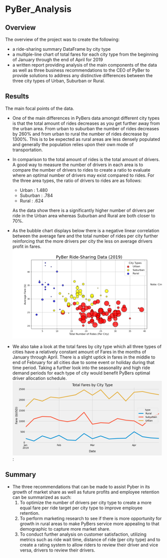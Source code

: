 # PyBer_Analysis
## Overview
The overview of the project was to create the following:
* a ride-sharing summary DataFrame by city type
* a multiple-line chart of total fares for each city type from the beginning of January through the end of April for 2019
* a written report providing analysis of the main components of the data as well as three business recommendations to the CEO of PyBer to provide solutions to address any distinctive differences between the three city types of Urban, Suburban or Rural. 
## Results
The main focal points of the data.
* One of the main differences in PyBers data amongst different city types is that the total amount of rides decreases as you get further away from the urban area. From urban to suburban the number of rides decreases by 260% and from urban to rural the number of rides decrease by 1300%. This is to be expected as rural areas are less densely populated and generally the population relies upon their own mode of transportation.
* In comparison to the total amount of rides is the total amount of drivers. A good way to measure the number of drivers in each area is to compare the number of drivers to rides to create a ratio to evaluate where an optimal number of drivers may exist compared to rides. For the three area types, the ratio of drivers to rides are as follows: 
    * Urban : 1.480 
    * Suburban : .784
    * Rural : .624
    
    As the data show there is a significantly higher number of drivers per ride in the Urban area whereas Suburban and Rural are both closer to 70%.
* As the bubble chart displays below there is a negative linear correlation between the average fare and the total number of rides per city further reinforcing that the more drivers per city the less on average drivers profit in fares. 
![PyBer_Bubble_Chart](resources/PyBerBubbleChart.png)
* We also take a look at the total fares by city type which all three types of cities have a relatively constant amount of Fares in the months of January through April. There is a slight uptick in fares in the middle to end of February for all cities due to some event or holiday during that time period. Taking a further look into the seasonality and high ride demand periods for each type of city would benefit PyBers optimal driver allocation schedule. 
![sum_fares_city](resources/sum_fares_city.png):
    
## Summary
* The three recommendations that can be made to assist Pyber in its growth of market share as well as future profits and employee retention can be summarized as such:
    1. To optimize the number of drivers per city type to create a more equal fare per ride target per city type to improve employee retention. 
    2. To perform marketing research to see if there is more opportunity for growth in rural areas to make PyBers service more appealing to that demographic to capture more market share. 
    3. To conduct further analysis on customer satisfaction, utilizing metrics such as ride wait time, distance of ride (per city type) and to create a rating system to allow riders to review their driver and vice versa, drivers to review their drivers. 

